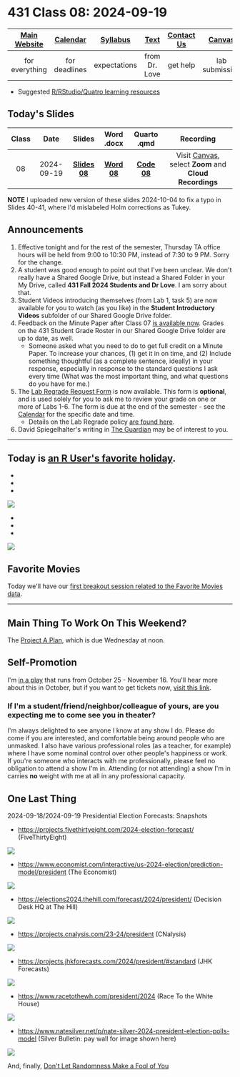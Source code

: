 # 431 Class 08: 2024-09-19

[Main Website](https://thomaselove.github.io/431-2024/) | [Calendar](https://thomaselove.github.io/431-2024/calendar.html) | [Syllabus](https://thomaselove.github.io/431-syllabus-2024/) | [Text](https://thomaselove.github.io/431-book/) | [Contact Us](https://thomaselove.github.io/431-2024/contact.html) | [Canvas](https://canvas.case.edu) | [Data and Code](https://github.com/THOMASELOVE/431-data)
:-----------: | :--------------: | :----------: | :---------: | :-------------: | :-----------: | :------------:
for everything | for deadlines | expectations | from Dr. Love | get help | lab submission | for downloads

- Suggested [R/RStudio/Quatro learning resources](https://thomaselove.github.io/431-2024/resources.html)

## Today's Slides

Class | Date | Slides | Word .docx | Quarto .qmd | Recording
:---: | :--------: | :------: | :------: | :------: | :-------------:
08 | 2024-09-19 | **[Slides 08](https://thomaselove.github.io/431-slides-2024/class08.html)** | **[Word 08](https://thomaselove.github.io/431-slides-2024/class08w.docx)** | **[Code 08](https://github.com/THOMASELOVE/431-slides-2024/blob/main/class08.qmd)** | Visit [Canvas](https://canvas.case.edu/), select **Zoom** and **Cloud Recordings**

**NOTE** I uploaded new version of these slides 2024-10-04 to fix a typo in Slides 40-41, where I'd mislabeled Holm corrections as Tukey.

## Announcements

1. Effective tonight and for the rest of the semester, Thursday TA office hours will be held from 9:00 to 10:30 PM, instead of 7:30 to 9 PM. Sorry for the change.
2. A student was good enough to point out that I've been unclear. We don't really have a Shared Google Drive, but instead a Shared Folder in your My Drive, called **431 Fall 2024 Students and Dr Love**. I am sorry about that.
3. Student Videos introducing themselves (from Lab 1, task 5) are now available for you to watch (as you like) in the **Student Introductory Videos** subfolder of our Shared Google Drive folder.
4. Feedback on the Minute Paper after Class 07 [is available now](https://bit.ly/431-2024-min-07-feedback). Grades on the 431 Student Grade Roster in our Shared Google Drive folder are up to date, as well.
    - Someone asked what you need to do to get full credit on a Minute Paper. To increase your chances, (1) get it in on time, and (2) Include something thoughtful (as a complete sentence, ideally) in your response, especially in response to the standard questions I ask every time (What was the most important thing, and what questions do you have for me.)
5. The [Lab Regrade Request Form](https://bit.ly/431-2024-lab-regrade-request) is now available. This form is **optional**, and is used solely for you to ask me to review your grade on one or more of Labs 1-6. The form is due at the end of the semester - see the [Calendar](https://thomaselove.github.io/431-2024/calendar.html) for the specific date and time.
    - Details on the Lab Regrade policy [are found here](https://github.com/THOMASELOVE/431-labs-2024/blob/main/README.md#lab-regrade-requests-will-be-reviewed-in-december). 
6. David Spiegelhalter's writing in [The Guardian](https://www.theguardian.com/profile/david-spiegelhalter) may be of interest to you.

---

## Today is [an R User's favorite holiday](https://en.wikipedia.org/wiki/International_Talk_Like_a_Pirate_Day).

-
-
-



![](https://github.com/THOMASELOVE/431-classes-2024/blob/main/class08/Sept_19_2024.png)

-
-
-


![](https://github.com/THOMASELOVE/431-classes-2024/blob/main/class08/R_keyboard.png)


## Favorite Movies

Today we'll have our [first breakout session related to the Favorite Movies data](https://github.com/THOMASELOVE/431-classes-2024/tree/main/movies).

-----

## Main Thing To Work On This Weekend?

The [Project A Plan](https://thomaselove.github.io/431-projectA-2024/plan.html), which is due Wednesday at noon.

## Self-Promotion

I'm [in a play](https://github.com/THOMASELOVE/theater/blob/master/README.md#my-next-performances-will-be-as-justice-wargrave-in-the-play-and-then-there-were-none-at-aurora-community-theatre-october-25---november-16-2024) that runs from October 25 - November 16. You'll hear more about this in October, but if you want to get tickets now, [visit this link](https://www.auroracommunitytheatre.com/). 

### If I'm a student/friend/neighbor/colleague of yours, are you expecting me to come see you in theater?

I'm always delighted to see anyone I know at any show I do. Please do come if you are interested, and comfortable being around people who are unmasked. I also have various professional roles (as a teacher, for example) where I have some nominal control over other people's happiness or work. If you're someone who interacts with me professionally, please feel no obligation to attend a show I'm in. Attending (or not attending) a show I'm in carries **no** weight with me at all in any professional capacity.

## One Last Thing

2024-09-18/2024-09-19 Presidential Election Forecasts: Snapshots

- <https://projects.fivethirtyeight.com/2024-election-forecast/> (FiveThirtyEight)

![](https://github.com/THOMASELOVE/431-classes-2024/blob/main/class08/2024-09-18/fivethirtyeight.png)

- <https://www.economist.com/interactive/us-2024-election/prediction-model/president> (The Economist)

![](https://github.com/THOMASELOVE/431-classes-2024/blob/main/class08/2024-09-18/the-economist.png)

- <https://elections2024.thehill.com/forecast/2024/president/> (Decision Desk HQ at The Hill)

![](https://github.com/THOMASELOVE/431-classes-2024/blob/main/class08/2024-09-18/decision_desk_hq.png)

- <https://projects.cnalysis.com/23-24/president> (CNalysis)

![](https://github.com/THOMASELOVE/431-classes-2024/blob/main/class08/2024-09-18/cnalysis.png)

- <https://projects.jhkforecasts.com/2024/president/#standard> (JHK Forecasts)

![](https://github.com/THOMASELOVE/431-classes-2024/blob/main/class08/2024-09-18/jhkforecasts.png)

- <https://www.racetothewh.com/president/2024> (Race To the White House)

![](https://github.com/THOMASELOVE/431-classes-2024/blob/main/class08/2024-09-18/race_to_the_white_house.png)

- <https://www.natesilver.net/p/nate-silver-2024-president-election-polls-model> (Silver Bulletin: pay wall for image shown here)

![](https://github.com/THOMASELOVE/431-classes-2024/blob/main/class08/2024-09-18/silver_bulletin.png)

And, finally, [Don't Let Randomness Make a Fool of You](https://open.substack.com/pub/natesilver/p/dont-let-randomness-make-a-fool-of?r=1k6wv&utm_campaign=post&utm_medium=email)
